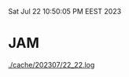 Sat Jul 22 10:50:05 PM EEST 2023
# JAM
<a href='./cache/202307/22_22.log'>./cache/202307/22_22.log</a>
